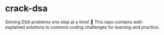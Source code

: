 # crack-dsa
Solving DSA problems one step at a time! 🧩 This repo contains well-explained solutions to common coding challenges for learning and practice.
